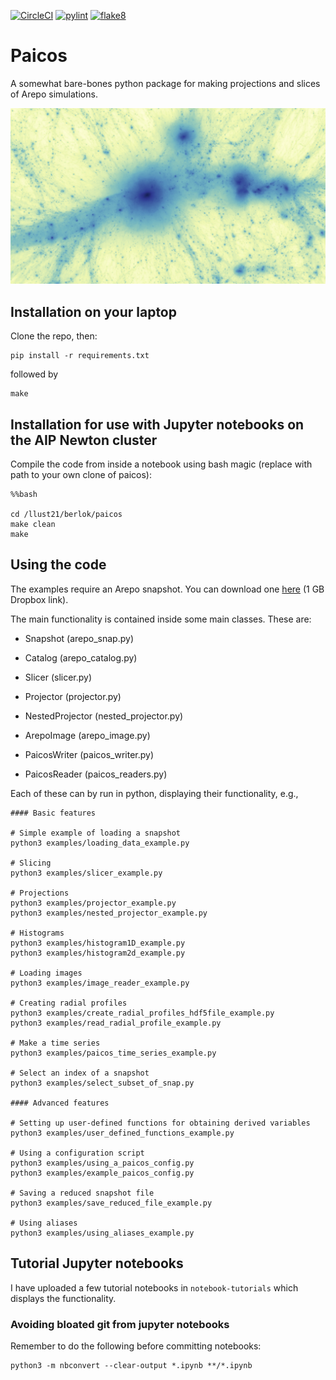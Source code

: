 [![CircleCI](https://dl.circleci.com/status-badge/img/gh/tberlok/paicos/tree/main.svg?style=svg&circle-token=dbdb37aa907d919a167a8ef5ccf197c0d358c300)](https://dl.circleci.com/status-badge/redirect/gh/tberlok/paicos/tree/main)
[![pylint](https://github.com/tberlok/paicos/actions/workflows/pylint.yml/badge.svg)](
https://github.com/tberlok/paicos/actions/workflows/pylint.yml)
[![flake8](https://github.com/tberlok/paicos/actions/workflows/flake8.yml/badge.svg)](
https://github.com/tberlok/paicos/actions/workflows/flake8.yml)


# Paicos

A somewhat bare-bones python package for making projections and slices of
Arepo simulations.

<img src="images/Z24_snap130_wide_projection_notnested.jpg" width="auto">


## Installation on your laptop

Clone the repo, then:

```
pip install -r requirements.txt
```
followed by
```
make
```

## Installation for use with Jupyter notebooks on the AIP Newton cluster

Compile the code from inside a notebook using bash magic (replace with
path to your own clone of paicos):

```
%%bash

cd /llust21/berlok/paicos
make clean
make
```

## Using the code

The examples require an Arepo snapshot. You can download one [here](https://www.dropbox.com/sh/xdmqpc72jprtfs7/AADTmM12Zqc4K5--R5OTb4oCa?dl=0) (1 GB Dropbox link).

The main functionality is contained inside some main classes. These are:

- Snapshot (arepo_snap.py)

- Catalog (arepo_catalog.py)

- Slicer (slicer.py)

- Projector (projector.py)

- NestedProjector (nested_projector.py)

- ArepoImage (arepo_image.py)

- PaicosWriter (paicos_writer.py)

- PaicosReader (paicos_readers.py)

Each of these can by run in python, displaying their functionality, e.g.,

```
#### Basic features

# Simple example of loading a snapshot
python3 examples/loading_data_example.py

# Slicing
python3 examples/slicer_example.py

# Projections
python3 examples/projector_example.py
python3 examples/nested_projector_example.py

# Histograms
python3 examples/histogram1D_example.py
python3 examples/histogram2d_example.py

# Loading images
python3 examples/image_reader_example.py

# Creating radial profiles
python3 examples/create_radial_profiles_hdf5file_example.py
python3 examples/read_radial_profile_example.py

# Make a time series
python3 examples/paicos_time_series_example.py

# Select an index of a snapshot
python3 examples/select_subset_of_snap.py

#### Advanced features

# Setting up user-defined functions for obtaining derived variables
python3 examples/user_defined_functions_example.py

# Using a configuration script
python3 examples/using_a_paicos_config.py
python3 examples/example_paicos_config.py

# Saving a reduced snapshot file
python3 examples/save_reduced_file_example.py

# Using aliases
python3 examples/using_aliases_example.py
```

## Tutorial Jupyter notebooks

I have uploaded a few tutorial notebooks in `notebook-tutorials` which
displays the functionality.

### Avoiding bloated git from jupyter notebooks

Remember to do the following before committing notebooks:
```
python3 -m nbconvert --clear-output *.ipynb **/*.ipynb
```


